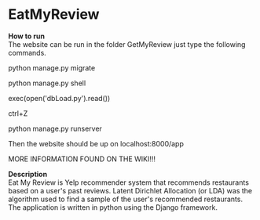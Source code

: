# EatMyReview
<b>How to run</b>  
The website can be run in the folder GetMyReview just type the following commands.

python manage.py migrate


python manage.py shell

exec(open('dbLoad.py').read())

ctrl+Z


python manage.py runserver

Then the website should be up on localhost:8000/app

MORE INFORMATION FOUND ON THE WIKI!!!

<b>Description</b><br />
Eat My Review is Yelp recommender system that recommends restaurants based on a user's past reviews. Latent Dirichlet Allocation (or LDA) was the algorithm used to find a sample of the user's recommended restaurants. The application is written in python using the Django framework.
